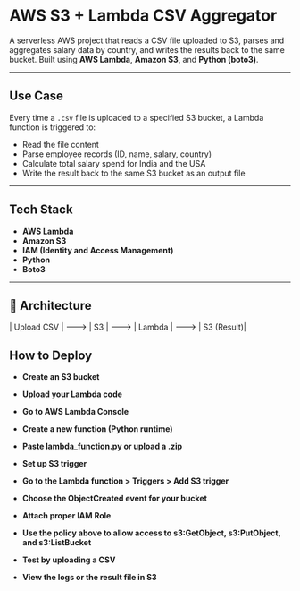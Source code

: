 # AWS S3 + Lambda CSV Aggregator
A serverless AWS project that reads a CSV file uploaded to S3, parses and aggregates salary data by country, and writes the results back to the same bucket. Built using **AWS Lambda**, **Amazon S3**, and **Python (boto3)**.

---

## Use Case

Every time a `.csv` file is uploaded to a specified S3 bucket, a Lambda function is triggered to:
- Read the file content
- Parse employee records (ID, name, salary, country)
- Calculate total salary spend for India and the USA
- Write the result back to the same S3 bucket as an output file

---

## Tech Stack

- **AWS Lambda**
- **Amazon S3**
- **IAM (Identity and Access Management)**
- **Python**
- **Boto3**

---

## 🔁 Architecture

| Upload CSV | ---> | S3 | ---> | Lambda | ---> | S3 (Result)|

## How to Deploy

- **Create an S3 bucket**

- **Upload your Lambda code**

- **Go to AWS Lambda Console**

- **Create a new function (Python runtime)**

- **Paste lambda_function.py or upload a .zip**

- **Set up S3 trigger**

- **Go to the Lambda function > Triggers > Add S3 trigger**

- **Choose the ObjectCreated event for your bucket**

- **Attach proper IAM Role**

- **Use the policy above to allow access to s3:GetObject, s3:PutObject, and s3:ListBucket**

- **Test by uploading a CSV**

- **View the logs or the result file in S3**
